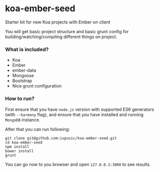 koa-ember-seed
================

Starter kit for new Koa projects with Ember on client

You will get basic project structure and basic grunt config for building/watching/compiling different things on project.

### What is included?

- Koa
- Ember
- ember-data
- Mongoose
- Bootstrap
- Nice grunt configuration

### How to run?

First ensure that you have ``node.js`` version with supported ES6 generators (with ``--harmony`` flag), and ensure that you have installed and running ``MongoDB`` instance.

After that you can run following:

```
git clone git@github.com:ivpusic/koa-ember-seed.git
cd koa-ember-seed
npm install
bower install
grunt
```

You can go now to you browser and open ``127.0.0.1:3000`` to see results.
